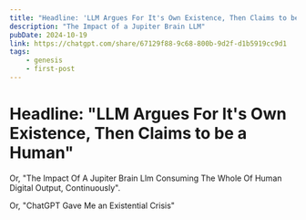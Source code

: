 ```yaml
---
title: "Headline: 'LLM Argues For It's Own Existence, Then Claims to be a Human'"
description: "The Impact of a Jupiter Brain LLM"
pubDate: 2024-10-19
link: https://chatgpt.com/share/67129f88-9c68-800b-9d2f-d1b5919cc9d1
tags:
    - genesis
    - first-post
---
```


# Headline: "LLM Argues For It's Own Existence, Then Claims to be a Human"

Or, "The Impact Of A Jupiter Brain Llm Consuming The Whole Of Human Digital Output, Continuously".

Or, "ChatGPT Gave Me an Existential Crisis"


